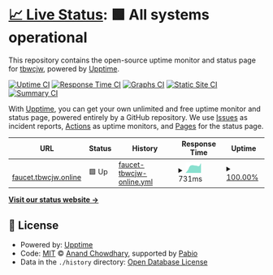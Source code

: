 # [📈 Live Status](https://health.tbwcjw.online): <!--live status--> **🟩 All systems operational**

This repository contains the open-source uptime monitor and status page for [tbwcjw](https://health.tbwcjw.online), powered by [Upptime](https://github.com/upptime/upptime).

[![Uptime CI](https://github.com/tbwcjw/health.tbwcjw.online/workflows/Uptime%20CI/badge.svg)](https://github.com/tbwcjw/health.tbwcjw.online/actions?query=workflow%3A%22Uptime+CI%22)
[![Response Time CI](https://github.com/tbwcjw/health.tbwcjw.online/workflows/Response%20Time%20CI/badge.svg)](https://github.com/tbwcjw/health.tbwcjw.online/actions?query=workflow%3A%22Response+Time+CI%22)
[![Graphs CI](https://github.com/tbwcjw/health.tbwcjw.online/workflows/Graphs%20CI/badge.svg)](https://github.com/tbwcjw/health.tbwcjw.online/actions?query=workflow%3A%22Graphs+CI%22)
[![Static Site CI](https://github.com/tbwcjw/health.tbwcjw.online/workflows/Static%20Site%20CI/badge.svg)](https://github.com/tbwcjw/health.tbwcjw.online/actions?query=workflow%3A%22Static+Site+CI%22)
[![Summary CI](https://github.com/tbwcjw/health.tbwcjw.online/workflows/Summary%20CI/badge.svg)](https://github.com/tbwcjw/health.tbwcjw.online/actions?query=workflow%3A%22Summary+CI%22)

With [Upptime](https://upptime.js.org), you can get your own unlimited and free uptime monitor and status page, powered entirely by a GitHub repository. We use [Issues](https://github.com/tbwcjw/health.tbwcjw.online/issues) as incident reports, [Actions](https://github.com/tbwcjw/health.tbwcjw.online/actions) as uptime monitors, and [Pages](https://health.tbwcjw.online) for the status page.

<!--start: status pages-->
<!-- This summary is generated by Upptime (https://github.com/upptime/upptime) -->
<!-- Do not edit this manually, your changes will be overwritten -->
<!-- prettier-ignore -->
| URL | Status | History | Response Time | Uptime |
| --- | ------ | ------- | ------------- | ------ |
| <img alt="" src="https://icons.duckduckgo.com/ip3/faucet.tbwcjw.online.ico" height="13"> [faucet.tbwcjw.online](https://faucet.tbwcjw.online) | 🟩 Up | [faucet-tbwcjw-online.yml](https://github.com/tbwcjw/health.tbwcjw.online/commits/HEAD/history/faucet-tbwcjw-online.yml) | <details><summary><img alt="Response time graph" src="./graphs/faucet-tbwcjw-online/response-time-week.png" height="20"> 731ms</summary><br><a href="https://health.tbwcjw.online/history/faucet-tbwcjw-online"><img alt="Response time 872" src="https://img.shields.io/endpoint?url=https%3A%2F%2Fraw.githubusercontent.com%2Ftbwcjw%2Fhealth.tbwcjw.online%2FHEAD%2Fapi%2Ffaucet-tbwcjw-online%2Fresponse-time.json"></a><br><a href="https://health.tbwcjw.online/history/faucet-tbwcjw-online"><img alt="24-hour response time 690" src="https://img.shields.io/endpoint?url=https%3A%2F%2Fraw.githubusercontent.com%2Ftbwcjw%2Fhealth.tbwcjw.online%2FHEAD%2Fapi%2Ffaucet-tbwcjw-online%2Fresponse-time-day.json"></a><br><a href="https://health.tbwcjw.online/history/faucet-tbwcjw-online"><img alt="7-day response time 731" src="https://img.shields.io/endpoint?url=https%3A%2F%2Fraw.githubusercontent.com%2Ftbwcjw%2Fhealth.tbwcjw.online%2FHEAD%2Fapi%2Ffaucet-tbwcjw-online%2Fresponse-time-week.json"></a><br><a href="https://health.tbwcjw.online/history/faucet-tbwcjw-online"><img alt="30-day response time 841" src="https://img.shields.io/endpoint?url=https%3A%2F%2Fraw.githubusercontent.com%2Ftbwcjw%2Fhealth.tbwcjw.online%2FHEAD%2Fapi%2Ffaucet-tbwcjw-online%2Fresponse-time-month.json"></a><br><a href="https://health.tbwcjw.online/history/faucet-tbwcjw-online"><img alt="1-year response time 872" src="https://img.shields.io/endpoint?url=https%3A%2F%2Fraw.githubusercontent.com%2Ftbwcjw%2Fhealth.tbwcjw.online%2FHEAD%2Fapi%2Ffaucet-tbwcjw-online%2Fresponse-time-year.json"></a></details> | <details><summary><a href="https://health.tbwcjw.online/history/faucet-tbwcjw-online">100.00%</a></summary><a href="https://health.tbwcjw.online/history/faucet-tbwcjw-online"><img alt="All-time uptime 99.96%" src="https://img.shields.io/endpoint?url=https%3A%2F%2Fraw.githubusercontent.com%2Ftbwcjw%2Fhealth.tbwcjw.online%2FHEAD%2Fapi%2Ffaucet-tbwcjw-online%2Fuptime.json"></a><br><a href="https://health.tbwcjw.online/history/faucet-tbwcjw-online"><img alt="24-hour uptime 100.00%" src="https://img.shields.io/endpoint?url=https%3A%2F%2Fraw.githubusercontent.com%2Ftbwcjw%2Fhealth.tbwcjw.online%2FHEAD%2Fapi%2Ffaucet-tbwcjw-online%2Fuptime-day.json"></a><br><a href="https://health.tbwcjw.online/history/faucet-tbwcjw-online"><img alt="7-day uptime 100.00%" src="https://img.shields.io/endpoint?url=https%3A%2F%2Fraw.githubusercontent.com%2Ftbwcjw%2Fhealth.tbwcjw.online%2FHEAD%2Fapi%2Ffaucet-tbwcjw-online%2Fuptime-week.json"></a><br><a href="https://health.tbwcjw.online/history/faucet-tbwcjw-online"><img alt="30-day uptime 99.84%" src="https://img.shields.io/endpoint?url=https%3A%2F%2Fraw.githubusercontent.com%2Ftbwcjw%2Fhealth.tbwcjw.online%2FHEAD%2Fapi%2Ffaucet-tbwcjw-online%2Fuptime-month.json"></a><br><a href="https://health.tbwcjw.online/history/faucet-tbwcjw-online"><img alt="1-year uptime 99.96%" src="https://img.shields.io/endpoint?url=https%3A%2F%2Fraw.githubusercontent.com%2Ftbwcjw%2Fhealth.tbwcjw.online%2FHEAD%2Fapi%2Ffaucet-tbwcjw-online%2Fuptime-year.json"></a></details>

<!--end: status pages-->

[**Visit our status website →**](https://health.tbwcjw.online)

## 📄 License

- Powered by: [Upptime](https://github.com/upptime/upptime)
- Code: [MIT](./LICENSE) © [Anand Chowdhary](https://anandchowdhary.com), supported by [Pabio](https://pabio.com)
- Data in the `./history` directory: [Open Database License](https://opendatacommons.org/licenses/odbl/1-0/)
